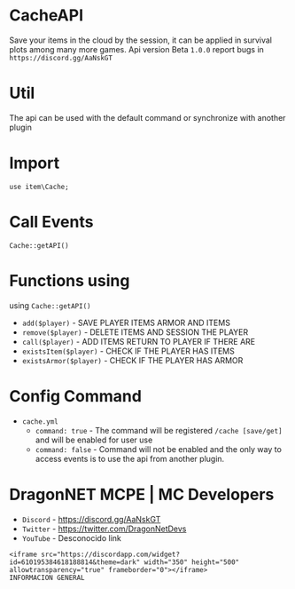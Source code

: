 # CacheAPI

Save your items in the cloud by the session, it can be applied in survival plots among many more games.
Api version Beta `1.0.0` report bugs in `https://discord.gg/AaNskGT`

# Util
The api can be used with the default command or synchronize with another plugin

# Import
```
use item\Cache; 
```

# Call Events
```
Cache::getAPI()
```

# Functions using
using `Cache::getAPI()`

- `add($player)` - SAVE PLAYER ITEMS ARMOR AND ITEMS
- `remove($player)` - DELETE ITEMS AND SESSION THE PLAYER
- `call($player)` - ADD ITEMS RETURN TO PLAYER IF THERE ARE
- `existsItem($player)` - CHECK IF THE PLAYER HAS ITEMS
- `existsArmor($player)` - CHECK IF THE PLAYER HAS ARMOR

# Config Command
- `cache.yml`
  - `command: true` - The command will be registered `/cache [save/get]` and will be enabled for user use
  - `command: false` - Command will not be enabled and the only way to access events is to use the api from another plugin.
  
# DragonNET MCPE | MC Developers
  - `Discord` - https://discord.gg/AaNskGT
  - `Twitter` - https://twitter.com/DragonNetDevs
  - `YouTube` - Desconocido link
  
  ```
  <iframe src="https://discordapp.com/widget?id=610195384618188814&theme=dark" width="350" height="500" allowtransparency="true" frameborder="0"></iframe>
  INFORMACION GENERAL
  ```

  



